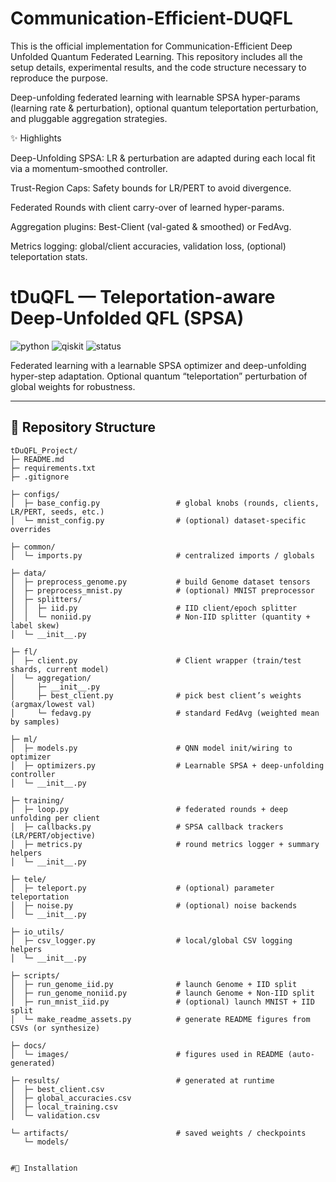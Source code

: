 # Communication-Efficient-DUQFL
This is the official implementation for Communication-Efficient Deep Unfolded Quantum Federated Learning. This repository includes all the setup details, experimental results, and the code structure necessary to reproduce the purpose.

Deep-unfolding federated learning with learnable SPSA hyper-params (learning rate & perturbation), optional quantum teleportation perturbation, and pluggable aggregation strategies.

✨ Highlights

Deep-Unfolding SPSA: LR & perturbation are adapted during each local fit via a momentum-smoothed controller.

Trust-Region Caps: Safety bounds for LR/PERT to avoid divergence.

Federated Rounds with client carry-over of learned hyper-params.

Aggregation plugins: Best-Client (val-gated & smoothed) or FedAvg.

Metrics logging: global/client accuracies, validation loss, (optional) teleportation stats.

# tDuQFL — Teleportation-aware Deep-Unfolded QFL (SPSA)

![python](https://img.shields.io/badge/python-3.10%2B-blue)
![qiskit](https://img.shields.io/badge/qiskit-yes-5A3FD9)
![status](https://img.shields.io/badge/status-research--prototype-green)

Federated learning with a learnable SPSA optimizer and deep-unfolding hyper-step adaptation. Optional quantum “teleportation” perturbation of global weights for robustness.

---

## 📁 Repository Structure

```text
tDuQFL_Project/
├─ README.md
├─ requirements.txt
├─ .gitignore

├─ configs/
│  ├─ base_config.py                 # global knobs (rounds, clients, LR/PERT, seeds, etc.)
│  └─ mnist_config.py                # (optional) dataset-specific overrides

├─ common/
│  └─ imports.py                     # centralized imports / globals

├─ data/
│  ├─ preprocess_genome.py           # build Genome dataset tensors
│  ├─ preprocess_mnist.py            # (optional) MNIST preprocessor
│  ├─ splitters/
│  │  ├─ iid.py                      # IID client/epoch splitter
│  │  └─ noniid.py                   # Non-IID splitter (quantity + label skew)
│  └─ __init__.py

├─ fl/
│  ├─ client.py                      # Client wrapper (train/test shards, current model)
│  └─ aggregation/
│     ├─ __init__.py
│     ├─ best_client.py              # pick best client’s weights (argmax/lowest val)
│     └─ fedavg.py                   # standard FedAvg (weighted mean by samples)

├─ ml/
│  ├─ models.py                      # QNN model init/wiring to optimizer
│  ├─ optimizers.py                  # Learnable SPSA + deep-unfolding controller
│  └─ __init__.py

├─ training/
│  ├─ loop.py                        # federated rounds + deep unfolding per client
│  ├─ callbacks.py                   # SPSA callback trackers (LR/PERT/objective)
│  ├─ metrics.py                     # round metrics logger + summary helpers
│  └─ __init__.py

├─ tele/
│  ├─ teleport.py                    # (optional) parameter teleportation
│  ├─ noise.py                       # (optional) noise backends
│  └─ __init__.py

├─ io_utils/
│  ├─ csv_logger.py                  # local/global CSV logging helpers
│  └─ __init__.py

├─ scripts/
│  ├─ run_genome_iid.py              # launch Genome + IID split
│  ├─ run_genome_noniid.py           # launch Genome + Non-IID split
│  ├─ run_mnist_iid.py               # (optional) launch MNIST + IID split
│  └─ make_readme_assets.py          # generate README figures from CSVs (or synthesize)

├─ docs/
│  └─ images/                        # figures used in README (auto-generated)

├─ results/                          # generated at runtime
│  ├─ best_client.csv
│  ├─ global_accuracies.csv
│  ├─ local_training.csv
│  └─ validation.csv

└─ artifacts/                        # saved weights / checkpoints
   └─ models/


#🔧 Installation
